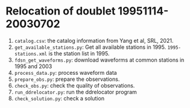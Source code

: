 # Relocation of doublet 19951114-20030702

1.  `catalog.csv`: the catalog information from Yang et al, SRL, 2021.
2.  `get_available_stations.py`: Get all available stations in 1995.
    `1995-stations.xml` is the station list in 1995.
3.  `fdsn_get_waveforms.py`: download waveforms at common stations in 1995 and 2003
4.  `process_data.py`: process waveform data
5.  `prepare_obs.py`: prepare the observations.
6.  `check_obs.py`: check the quality of observations.
6.  `run_ddrelocator.py`: run the ddrelocator program
7.  `check_solution.py`: check a solution
